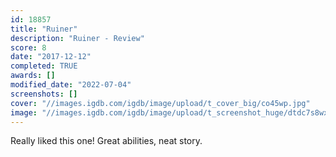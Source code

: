 ```yaml
---
id: 18857
title: "Ruiner"
description: "Ruiner - Review"
score: 8
date: "2017-12-12"
completed: TRUE
awards: []
modified_date: "2022-07-04"
screenshots: []
cover: "//images.igdb.com/igdb/image/upload/t_cover_big/co45wp.jpg"
image: "//images.igdb.com/igdb/image/upload/t_screenshot_huge/dtdc7s8wx0hqtbv1lu5d.jpg"
---
```

Really liked this one! Great abilities, neat story.